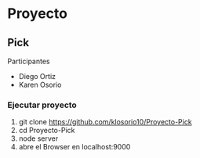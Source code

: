 # Proyecto

## Pick 

Participantes
- Diego Ortiz
- Karen Osorio

### Ejecutar proyecto
1. git clone https://github.com/klosorio10/Proyecto-Pick
2. cd Proyecto-Pick
3. node server
4. abre el Browser en localhost:9000
